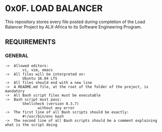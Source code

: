 # 0x0F. LOAD BALANCER

This repository stores every file posted during completion of the Load Balancer Project by ALX-Africa to its Software Engineering Program.

## REQUIREMENTS

### GENERAL

	->	Allowed editors:
			vi, vim, emacs
	->	All files will be interpreted on:
			Ubuntu 16.04 LTS
	->	All files should end with a new line
	->	A README.md file, at the root of the folder of the project, is mandatory
	->	All Bash script files must be executable
	->	Bash script must pass:
			Shellcheck (version 0.3.7)
				   without any error
	->	The first line of all Bash scripts should be exactly:
			#!/usr/bin/env bash
	->	The second line of all Bash scripts should be a comment explaining what is the script doing
